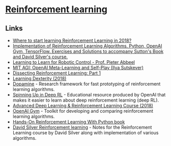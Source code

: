 # [Reinforcement learning](http://en.wikipedia.org/wiki/Reinforcement_learning)

## Links

- [Where to start learning Reinforcement Learning in 2018?](https://www.reddit.com/r/MachineLearning/comments/7ui8jv/d_where_to_start_learning_reinforcement_learning/)
- [Implementation of Reinforcement Learning Algorithms. Python, OpenAI Gym, TensorFlow. Exercises and Solutions to accompany Sutton's Book and David Silver's course.](https://github.com/dennybritz/reinforcement-learning)
- [Learning to Learn for Robotic Control - Prof. Pieter Abbeel](https://www.youtube.com/watch?v=WFCzLZKVs44)
- [MIT AGI: OpenAI Meta-Learning and Self-Play (Ilya Sutskever)](https://www.youtube.com/watch?v=9EN_HoEk3KY)
- [Dissecting Reinforcement Learning: Part 1](https://mpatacchiola.github.io/blog/2016/12/09/dissecting-reinforcement-learning.html)
- [Learning Dexterity (2018)](https://blog.openai.com/learning-dexterity/)
- [Dopamine](https://github.com/google/dopamine#readme) - Research framework for fast prototyping of reinforcement learning algorithms.
- [Spinning Up in Deep RL](https://github.com/openai/spinningup#readme) - Educational resource produced by OpenAI that makes it easier to learn about deep reinforcement learning (deep RL).
- [Advanced Deep Learning & Reinforcement Learning Course (2018)](https://www.youtube.com/playlist?list=PLqYmG7hTraZDNJre23vqCGIVpfZ_K2RZs)
- [OpenAI Gym](https://github.com/openai/gym) - Toolkit for developing and comparing reinforcement learning algorithms.
- [Hands-On Reinforcement Learning With Python book](https://github.com/sudharsan13296/Hands-On-Reinforcement-Learning-With-Python)
- [David Silver Reinforcement learning](https://github.com/dalmia/David-Silver-Reinforcement-learning) - Notes for the Reinforcement Learning course by David Silver along with implementation of various algorithms.